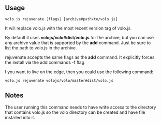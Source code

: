 ## Usage

    volo.js rejuvenate [flags] [archive#path/to/volo.js]

It will replace volo.js with the most recent version tag of volo.js.

By default it uses **volojs/volo#dist/volo.js** for the archive, but you
can use any archive value that is supported by the **add** command. Just
be sure to list the path to volo.js in the archive.

rejuvenate accepts the same flags as the **add** command. It explicitly forces
the install via the add commands -f flag.

I you want to live on the edge, then you could use the following command:

    volo.js rejuvenate volojs/volo/master#dist/volo.js

## Notes

The user running this command needs to have write access to the directory that
contains volo.js so the volo directory can be created and have file installed
into it.
